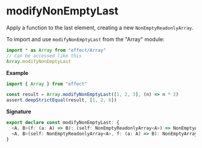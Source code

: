 # modifyNonEmptyLast

Apply a function to the last element, creating a new `NonEmptyReadonlyArray`.

To import and use `modifyNonEmptyLast` from the "Array" module:

```ts
import * as Array from "effect/Array"
// Can be accessed like this
Array.modifyNonEmptyLast
```

**Example**

```ts
import { Array } from "effect"

const result = Array.modifyNonEmptyLast([1, 2, 3], (n) => n * 2)
assert.deepStrictEqual(result, [1, 2, 6])
```

**Signature**

```ts
export declare const modifyNonEmptyLast: {
  <A, B>(f: (a: A) => B): (self: NonEmptyReadonlyArray<A>) => NonEmptyArray<A | B>
  <A, B>(self: NonEmptyReadonlyArray<A>, f: (a: A) => B): NonEmptyArray<A | B>
}
```
